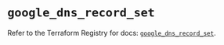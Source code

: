 # `google_dns_record_set`

Refer to the Terraform Registry for docs: [`google_dns_record_set`](https://registry.terraform.io/providers/hashicorp/google/6.36.1/docs/resources/dns_record_set).
